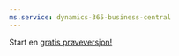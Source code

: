```yaml
---
ms.service: dynamics-365-business-central
---
```

Start en [gratis prøveversjon!](https://go.microsoft.com/fwlink/?linkid=847861)
